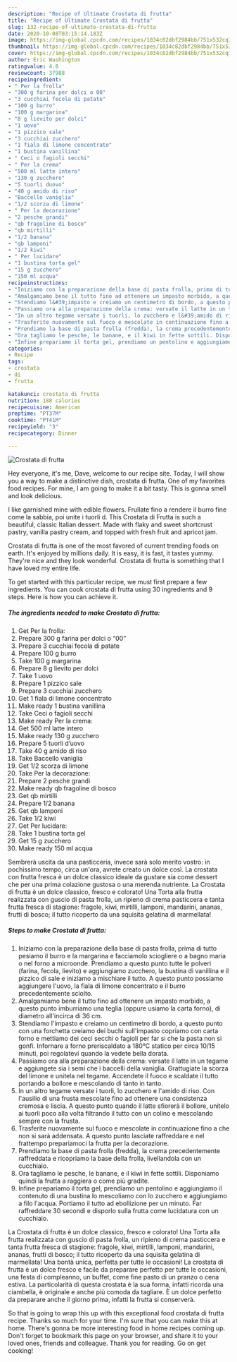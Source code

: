 ```yaml
---
description: "Recipe of Ultimate Crostata di frutta"
title: "Recipe of Ultimate Crostata di frutta"
slug: 132-recipe-of-ultimate-crostata-di-frutta
date: 2020-10-08T03:15:14.183Z
image: https://img-global.cpcdn.com/recipes/1034c82dbf2984bb/751x532cq70/crostata-di-frutta-recipe-main-photo.jpg
thumbnail: https://img-global.cpcdn.com/recipes/1034c82dbf2984bb/751x532cq70/crostata-di-frutta-recipe-main-photo.jpg
cover: https://img-global.cpcdn.com/recipes/1034c82dbf2984bb/751x532cq70/crostata-di-frutta-recipe-main-photo.jpg
author: Eric Washington
ratingvalue: 4.8
reviewcount: 37988
recipeingredient:
- " Per la frolla"
- "300 g farina per dolci o 00"
- "3 cucchiai fecola di patate"
- "100 g burro"
- "100 g margarina"
- "8 g lievito per dolci"
- "1 uovo"
- "1 pizzico sale"
- "3 cucchiai zucchero"
- "1 fiala di limone concentrato"
- "1 bustina vanillina"
- " Ceci o fagioli secchi"
- " Per la crema"
- "500 ml latte intero"
- "130 g zucchero"
- "5 tuorli duovo"
- "40 g amido di riso"
- "Baccello vaniglia"
- "1/2 scorza di limone"
- " Per la decorazione"
- "2 pesche grandi"
- "qb fragoline di bosco"
- "qb mirtilli"
- "1/2 banana"
- "qb lamponi"
- "1/2 kiwi"
- " Per lucidare"
- "1 bustina torta gel"
- "15 g zucchero"
- "150 ml acqua"
recipeinstructions:
- "Iniziamo con la preparazione della base di pasta frolla, prima di tutto pesiamo il burro e la margarina e facciamolo sciogliere o a bagno maria o nel forno a microonde. Prendiamo a questo punto tutte le polveri (farina, fecola, lievito) e aggiungiamo zucchero, la bustina di vanillina e il pizzico di sale e iniziamo a mischiare il tutto. A questo punto possiamo aggiungere l&#39;uovo, la fiala di limone concentrato e il burro precedentemente sciolto."
- "Amalgamiamo bene il tutto fino ad ottenere un impasto morbido, a questo punto imburriamo una teglia (oppure usiamo la carta forno), di diametro all&#39;incirca di 36 cm."
- "Stendiamo l&#39;impasto e creiamo un centimetro di bordo, a questo punto con una forchetta creiamo dei buchi sull&#39;impasto copriamo con carta forno e mettiamo dei ceci secchi o fagioli per far si che la pasta non si gonfi. Infornare a forno preriscaldato a 180°C statico per circa 10/15 minuti, poi regolatevi quando la vedete bella dorata."
- "Passiamo ora alla preparazione della crema: versate il latte in un tegame e aggiungete sia i semi che i baccelli della vaniglia. Grattugiate la scorza del limone e unitela nel tegame. Accendete il fuoco e scaldate il tutto portando a bollore e mescolando di tanto in tanto."
- "In un altro tegame versate i tuorli, lo zucchero e l&#39;amido di riso. Con l&#39;ausilio di una frusta mescolate fino ad ottenere una consistenza cremosa e liscia. A questo punto quando il latte sfiorerà il bollore, unitelo ai tuorli poco alla volta filtrando il tutto con un colino e mescolando sempre con la frusta."
- "Trasferite nuovamente sul fuoco e mescolate in continuazione fino a che non si sarà addensata. A questo punto lasciate raffreddare e nel frattempo prepariamoci la frutta per la decorazione."
- "Prendiamo la base di pasta frolla (fredda), la crema precedentemente raffreddata e ricopriamo la base della frolla, livellandola con un cucchiaio."
- "Ora tagliamo le pesche, le banane, e il kiwi in fette sottili. Disponiamo quindi la frutta a raggiera o come più gradite."
- "Infine prepariamo il torta gel, prendiamo un pentolino e aggiungiamo il contenuto di una bustina lo mescoliamo con lo zucchero e aggiungiamo a filo l&#39;acqua. Portiamo il tutto ad ebollizione per un minuto. Far raffreddare 30 secondi e disporlo sulla frutta come lucidatura con un cucchiaio."
categories:
- Recipe
tags:
- crostata
- di
- frutta

katakunci: crostata di frutta 
nutrition: 188 calories
recipecuisine: American
preptime: "PT37M"
cooktime: "PT41M"
recipeyield: "3"
recipecategory: Dinner

---
```



![Crostata di frutta](https://img-global.cpcdn.com/recipes/1034c82dbf2984bb/751x532cq70/crostata-di-frutta-recipe-main-photo.jpg)

Hey everyone, it's me, Dave, welcome to our recipe site. Today, I will show you a way to make a distinctive dish, crostata di frutta. One of my favorites food recipes. For mine, I am going to make it a bit tasty. This is gonna smell and look delicious.

I like garnished mine with edible flowers. Frullate fino a rendere il burro fine come la sabbia, poi unite i tuorli d. This Crostata di Frutta is such a beautiful, classic Italian dessert. Made with flaky and sweet shortcrust pastry, vanilla pastry cream, and topped with fresh fruit and apricot jam.

Crostata di frutta is one of the most favored of current trending foods on earth. It's enjoyed by millions daily. It is easy, it is fast, it tastes yummy. They're nice and they look wonderful. Crostata di frutta is something that I have loved my entire life.


To get started with this particular recipe, we must first prepare a few ingredients. You can cook crostata di frutta using 30 ingredients and 9 steps. Here is how you can achieve it.

<!--inarticleads1-->

##### The ingredients needed to make Crostata di frutta:

1. Get  Per la frolla:
1. Prepare 300 g farina per dolci o “00”
1. Prepare 3 cucchiai fecola di patate
1. Prepare 100 g burro
1. Take 100 g margarina
1. Prepare 8 g lievito per dolci
1. Take 1 uovo
1. Prepare 1 pizzico sale
1. Prepare 3 cucchiai zucchero
1. Get 1 fiala di limone concentrato
1. Make ready 1 bustina vanillina
1. Take  Ceci o fagioli secchi
1. Make ready  Per la crema:
1. Get 500 ml latte intero
1. Make ready 130 g zucchero
1. Prepare 5 tuorli d’uovo
1. Take 40 g amido di riso
1. Take Baccello vaniglia
1. Get 1/2 scorza di limone
1. Take  Per la decorazione:
1. Prepare 2 pesche grandi
1. Make ready qb fragoline di bosco
1. Get qb mirtilli
1. Prepare 1/2 banana
1. Get qb lamponi
1. Take 1/2 kiwi
1. Get  Per lucidare:
1. Take 1 bustina torta gel
1. Get 15 g zucchero
1. Make ready 150 ml acqua


Sembrerà uscita da una pasticceria, invece sarà solo merito vostro: in pochissimo tempo, circa un&#39;ora, avrete creato un dolce così. La crostata con frutta fresca è un dolce classico ideale da gustare sia come dessert che per una prima colazione gustosa o una merenda nutriente. La Crostata di frutta è un dolce classico, fresco e colorato! Una Torta alla frutta realizzata con guscio di pasta frolla, un ripieno di crema pasticcera e tanta frutta fresca di stagione: fragole, kiwi, mirtilli, lamponi, mandarini, ananas, frutti di bosco; il tutto ricoperto da una squisita gelatina di marmellata! 

<!--inarticleads2-->

##### Steps to make Crostata di frutta:

1. Iniziamo con la preparazione della base di pasta frolla, prima di tutto pesiamo il burro e la margarina e facciamolo sciogliere o a bagno maria o nel forno a microonde. Prendiamo a questo punto tutte le polveri (farina, fecola, lievito) e aggiungiamo zucchero, la bustina di vanillina e il pizzico di sale e iniziamo a mischiare il tutto. A questo punto possiamo aggiungere l&#39;uovo, la fiala di limone concentrato e il burro precedentemente sciolto.
1. Amalgamiamo bene il tutto fino ad ottenere un impasto morbido, a questo punto imburriamo una teglia (oppure usiamo la carta forno), di diametro all&#39;incirca di 36 cm.
1. Stendiamo l&#39;impasto e creiamo un centimetro di bordo, a questo punto con una forchetta creiamo dei buchi sull&#39;impasto copriamo con carta forno e mettiamo dei ceci secchi o fagioli per far si che la pasta non si gonfi. Infornare a forno preriscaldato a 180°C statico per circa 10/15 minuti, poi regolatevi quando la vedete bella dorata.
1. Passiamo ora alla preparazione della crema: versate il latte in un tegame e aggiungete sia i semi che i baccelli della vaniglia. Grattugiate la scorza del limone e unitela nel tegame. Accendete il fuoco e scaldate il tutto portando a bollore e mescolando di tanto in tanto.
1. In un altro tegame versate i tuorli, lo zucchero e l&#39;amido di riso. Con l&#39;ausilio di una frusta mescolate fino ad ottenere una consistenza cremosa e liscia. A questo punto quando il latte sfiorerà il bollore, unitelo ai tuorli poco alla volta filtrando il tutto con un colino e mescolando sempre con la frusta.
1. Trasferite nuovamente sul fuoco e mescolate in continuazione fino a che non si sarà addensata. A questo punto lasciate raffreddare e nel frattempo prepariamoci la frutta per la decorazione.
1. Prendiamo la base di pasta frolla (fredda), la crema precedentemente raffreddata e ricopriamo la base della frolla, livellandola con un cucchiaio.
1. Ora tagliamo le pesche, le banane, e il kiwi in fette sottili. Disponiamo quindi la frutta a raggiera o come più gradite.
1. Infine prepariamo il torta gel, prendiamo un pentolino e aggiungiamo il contenuto di una bustina lo mescoliamo con lo zucchero e aggiungiamo a filo l&#39;acqua. Portiamo il tutto ad ebollizione per un minuto. Far raffreddare 30 secondi e disporlo sulla frutta come lucidatura con un cucchiaio.


La Crostata di frutta è un dolce classico, fresco e colorato! Una Torta alla frutta realizzata con guscio di pasta frolla, un ripieno di crema pasticcera e tanta frutta fresca di stagione: fragole, kiwi, mirtilli, lamponi, mandarini, ananas, frutti di bosco; il tutto ricoperto da una squisita gelatina di marmellata! Una bontà unica, perfetta per tutte le occasioni! La crostata di frutta è un dolce fresco e facile da preparare perfetto per tutte le occasioni, una festa di compleanno, un buffet, come fine pasto di un pranzo o cena estiva. La particolarità di questa crostata è la sua forma, infatti ricorda una ciambella, è originale e anche più comoda da tagliare. È un dolce perfetto da preparare anche il giorno prima, infatti la frutta si conserverà. 

So that is going to wrap this up with this exceptional food crostata di frutta recipe. Thanks so much for your time. I'm sure that you can make this at home. There's gonna be more interesting food in home recipes coming up. Don't forget to bookmark this page on your browser, and share it to your loved ones, friends and colleague. Thank you for reading. Go on get cooking!
